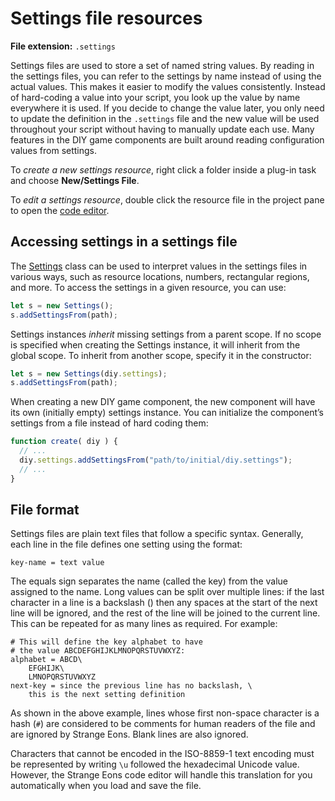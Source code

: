 # Settings file resources

**File extension:** `.settings `

Settings files are used to store a set of named string values. By reading in the settings files, you can refer to the settings by name instead of using the actual values. This makes it easier to modify the values consistently. Instead of hard-coding a value into your script, you look up the value by name everywhere it is used. If you decide to change the value later, you only need to update the definition in the `.settings` file and the new value will be used throughout your script without having to manually update each use. Many features in the DIY game components are built around reading configuration values from settings.

To *create a new settings resource*, right click a folder inside a plug-in task and choose **New/Settings File**.

To *edit a settings resource*, double click the resource file in the project pane to open the [code editor](dm-code-editor.md).

## Accessing settings in a settings file

The [Settings](assets/javadoc/resources/Settings.html) class can be used to interpret values in the settings files in various ways, such as resource locations, numbers, rectangular regions, and more. To access the settings in a given resource, you can use:

```js
let s = new Settings();
s.addSettingsFrom(path);
```

Settings instances *inherit* missing settings from a parent scope. If no scope is specified when creating the Settings instance, it will inherit from the global scope. To inherit from another scope, specify it in the constructor:

```js
let s = new Settings(diy.settings);
s.addSettingsFrom(path);
```

When creating a new DIY game component, the new component will have its own (initially empty) settings instance. You can initialize the component’s settings from a file instead of hard coding them:

```js
function create( diy ) {
  // ...
  diy.settings.addSettingsFrom("path/to/initial/diy.settings");
  // ...
}
```

## File format

Settings files are plain text files that follow a specific syntax. Generally, each line in the file defines one setting using the format:

```properties
key-name = text value
```

The equals sign separates the name (called the key) from the value assigned to the name. Long values can be split over multiple lines: if the last character in a line is a backslash (\) then any spaces at the start of the next line will be ignored, and the rest of the line will be joined to the current line. This can be repeated for as many lines as required. For example:

```properties
# This will define the key alphabet to have
# the value ABCDEFGHIJKLMNOPQRSTUVWXYZ:
alphabet = ABCD\
    EFGHIJK\
    LMNOPQRSTUVWXYZ
next-key = since the previous line has no backslash, \
    this is the next setting definition
```

As shown in the above example, lines whose first non-space character is a hash (`#`) are considered to be comments for human readers of the file and are ignored by Strange Eons. Blank lines are also ignored.

Characters that cannot be encoded in the ISO-8859-1 text encoding must be represented by writing `\u` followed the hexadecimal Unicode value. However, the Strange Eons code editor will handle this translation for you automatically when you load and save the file. 